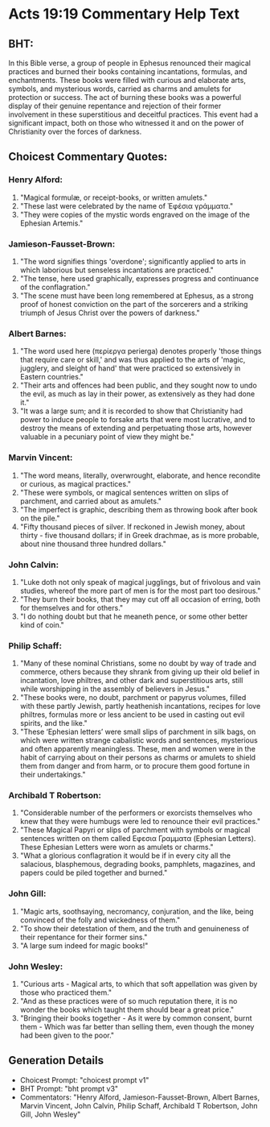 # Acts 19:19 Commentary Help Text

## BHT:
In this Bible verse, a group of people in Ephesus renounced their magical practices and burned their books containing incantations, formulas, and enchantments. These books were filled with curious and elaborate arts, symbols, and mysterious words, carried as charms and amulets for protection or success. The act of burning these books was a powerful display of their genuine repentance and rejection of their former involvement in these superstitious and deceitful practices. This event had a significant impact, both on those who witnessed it and on the power of Christianity over the forces of darkness.

## Choicest Commentary Quotes:
### Henry Alford:
1. "Magical formulæ, or receipt-books, or written amulets."
2. "These last were celebrated by the name of Ἐφέσια γράμματα."
3. "They were copies of the mystic words engraved on the image of the Ephesian Artemis."

### Jamieson-Fausset-Brown:
1. "The word signifies things 'overdone'; significantly applied to arts in which laborious but senseless incantations are practiced."
2. "The tense, here used graphically, expresses progress and continuance of the conflagration."
3. "The scene must have been long remembered at Ephesus, as a strong proof of honest conviction on the part of the sorcerers and a striking triumph of Jesus Christ over the powers of darkness."

### Albert Barnes:
1. "The word used here (περίεργα perierga) denotes properly 'those things that require care or skill,' and was thus applied to the arts of 'magic, jugglery, and sleight of hand' that were practiced so extensively in Eastern countries."
2. "Their arts and offences had been public, and they sought now to undo the evil, as much as lay in their power, as extensively as they had done it."
3. "It was a large sum; and it is recorded to show that Christianity had power to induce people to forsake arts that were most lucrative, and to destroy the means of extending and perpetuating those arts, however valuable in a pecuniary point of view they might be."

### Marvin Vincent:
1. "The word means, literally, overwrought, elaborate, and hence recondite or curious, as magical practices."
2. "These were symbols, or magical sentences written on slips of parchment, and carried about as amulets."
3. "The imperfect is graphic, describing them as throwing book after book on the pile."
4. "Fifty thousand pieces of silver. If reckoned in Jewish money, about thirty - five thousand dollars; if in Greek drachmae, as is more probable, about nine thousand three hundred dollars."

### John Calvin:
1. "Luke doth not only speak of magical jugglings, but of frivolous and vain studies, whereof the more part of men is for the most part too desirous."
2. "They burn their books, that they may cut off all occasion of erring, both for themselves and for others."
3. "I do nothing doubt but that he meaneth pence, or some other better kind of coin."

### Philip Schaff:
1. "Many of these nominal Christians, some no doubt by way of trade and commerce, others because they shrank from giving up their old belief in incantation, love philtres, and other dark and superstitious arts, still while worshipping in the assembly of believers in Jesus." 
2. "These books were, no doubt, parchment or papyrus volumes, filled with these partly Jewish, partly heathenish incantations, recipes for love philtres, formulas more or less ancient to be used in casting out evil spirits, and the like."
3. "These ‘Ephesian letters’ were small slips of parchment in silk bags, on which were written strange cabalistic words and sentences, mysterious and often apparently meaningless. These, men and women were in the habit of carrying about on their persons as charms or amulets to shield them from danger and from harm, or to procure them good fortune in their undertakings."

### Archibald T Robertson:
1. "Considerable number of the performers or exorcists themselves who knew that they were humbugs were led to renounce their evil practices."
2. "These Magical Papyri or slips of parchment with symbols or magical sentences written on them called Εφεσια Γραμματα (Ephesian Letters). These Ephesian Letters were worn as amulets or charms."
3. "What a glorious conflagration it would be if in every city all the salacious, blasphemous, degrading books, pamphlets, magazines, and papers could be piled together and burned."

### John Gill:
1. "Magic arts, soothsaying, necromancy, conjuration, and the like, being convinced of the folly and wickedness of them."
2. "To show their detestation of them, and the truth and genuineness of their repentance for their former sins."
3. "A large sum indeed for magic books!"

### John Wesley:
1. "Curious arts - Magical arts, to which that soft appellation was given by those who practiced them."
2. "And as these practices were of so much reputation there, it is no wonder the books which taught them should bear a great price."
3. "Bringing their books together - As it were by common consent, burnt them - Which was far better than selling them, even though the money had been given to the poor."


## Generation Details
- Choicest Prompt: "choicest prompt v1"
- BHT Prompt: "bht prompt v3"
- Commentators: "Henry Alford, Jamieson-Fausset-Brown, Albert Barnes, Marvin Vincent, John Calvin, Philip Schaff, Archibald T Robertson, John Gill, John Wesley"
